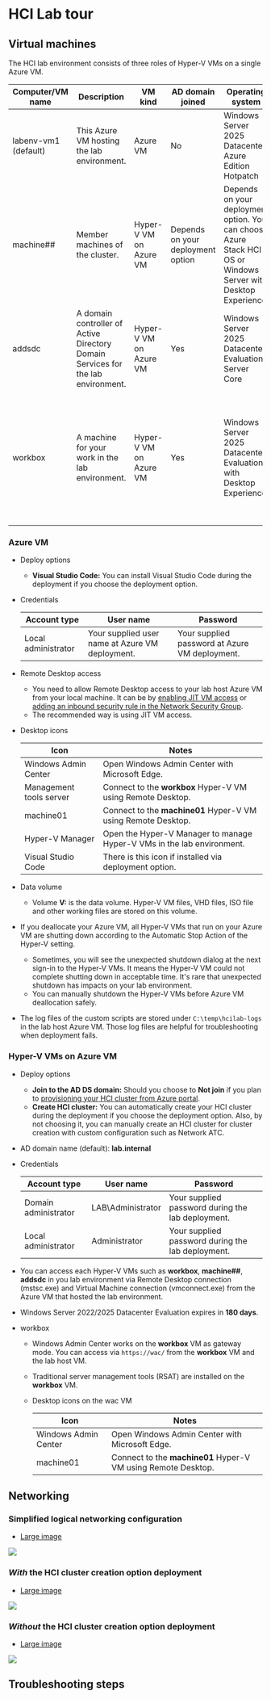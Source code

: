 # HCI Lab tour

## Virtual machines

The HCI lab environment consists of three roles of Hyper-V VMs on a single Azure VM.

| Computer/VM name | Description | VM kind | AD domain joined | Operating system | Notes |
| ---- | ---- | ---- | ---- | ---- | --- |
| labenv-vm1 (default) | This Azure VM hosting the lab environment. | Azure VM | No | Windows Server 2025 Datacenter Azure Edition Hotpatch | |
| machine## | Member machines of the cluster. | Hyper-V VM on Azure VM | Depends on your deployment option | Depends on your deployment option. You can choose Azure Stack HCI OS or Windows Server with Desktop Experience. | `##` in the name is changed depending on the number of machines such as `01`, `02`, `03`, ... |
| addsdc | A domain controller of Active Directory Domain Services for the lab environment. | Hyper-V VM on Azure VM | Yes | Windows Server 2025 Datacenter Evaluation Server Core | |
| workbox | A machine for your work in the lab environment. | Hyper-V VM on Azure VM | Yes | Windows Server 2025 Datacenter Evaluation with Desktop Experience | Windows Admin Center works on this server with gateway mode, and many server management tools are installed on this server. |

### Azure VM

- Deploy options
    - **Visual Studio Code:** You can install Visual Studio Code during the deployment if you choose the deployment option.

- Credentials

    | Account type | User name | Password |
    | ---- | ---- | ---- |
    | Local administrator | Your supplied user name at Azure VM deployment. | Your supplied password at Azure VM deployment. |

- Remote Desktop access
    - You need to allow Remote Desktop access to your lab host Azure VM from your local machine. It can be by [enabling JIT VM access](https://learn.microsoft.com/en-us/azure/defender-for-cloud/just-in-time-access-usage) or [adding an inbound security rule in the Network Security Group](https://learn.microsoft.com/en-us/azure/virtual-network/tutorial-filter-network-traffic#create-security-rules).
    - The recommended way is using JIT VM access.

- Desktop icons

    | Icon | Notes |
    | ---- | ---- |
    | Windows Admin Center | Open Windows Admin Center with Microsoft Edge. |
    | Management tools server | Connect to the **workbox** Hyper-V VM using Remote Desktop. |
    | machine01 | Connect to the **machine01** Hyper-V VM using Remote Desktop. |
    | Hyper-V Manager | Open the Hyper-V Manager to manage Hyper-V VMs in the lab environment. |
    | Visual Studio Code | There is this icon if installed via deployment option. |

- Data volume
    - Volume **V:** is the data volume. Hyper-V VM files, VHD files, ISO file and other working files are stored on this volume.

- If you deallocate your Azure VM, all Hyper-V VMs that run on your Azure VM are shutting down according to the Automatic Stop Action of the Hyper-V setting.
    - Sometimes, you will see the unexpected shutdown dialog at the next sign-in to the Hyper-V VMs. It means the Hyper-V VM could not complete shutting down in acceptable time. It's rare that unexpected shutdown has impacts on your lab environment.
    - You can manually shutdown the Hyper-V VMs before Azure VM deallocation safely.

- The log files of the custom scripts are stored under `C:\temp\hcilab-logs` in the lab host Azure VM. Those log files are helpful for troubleshooting when deployment fails.

### Hyper-V VMs on Azure VM

- Deploy options
    - **Join to the AD DS domain:** Should you choose to **Not join** if you plan to [provisioning your HCI cluster from Azure portal](https://learn.microsoft.com/en-us/azure-stack/hci/deploy/deploy-via-portal).
    - **Create HCI cluster:** You can automatically create your HCI cluster during the deployment if you choose the deployment option. Also, by not choosing it, you can manually create an HCI cluster for cluster creation with custom configuration such as Network ATC.

- AD domain name (default): **lab.internal**

- Credentials

    | Account type | User name | Password |
    | ---- | ---- | ---- |
    | Domain administrator | LAB\Administrator | Your supplied password during the lab deployment. |
    | Local administrator | Administrator | Your supplied password during the lab deployment. |

- You can access each Hyper-V VMs such as **workbox**, **machine##**, **addsdc** in you lab environment via Remote Desktop connection (mstsc.exe) and Virtual Machine connection (vmconnect.exe) from the Azure VM that hosted the lab environment.

- Windows Server 2022/2025 Datacenter Evaluation expires in **180 days**.

- workbox

    - Windows Admin Center works on the **workbox** VM as gateway mode. You can access via `https://wac/` from the **workbox** VM and the lab host VM.
    - Traditional server management tools (RSAT) are installed on the **workbox** VM.

    - Desktop icons on the wac VM

        | Icon | Notes |
        | ---- | ---- |
        | Windows Admin Center | Open Windows Admin Center with Microsoft Edge.  |
        | machine01 | Connect to the **machine01** Hyper-V VM using Remote Desktop. |

## Networking

### Simplified logical networking configuration

- [Large image](https://raw.githubusercontent.com/tksh164/hci-lab/main/docs/media/hci-lab-networking-logical-simplified.svg)

![](./media/hci-lab-networking-logical-simplified.svg)

### _With_ the HCI cluster creation option deployment

- [Large image](https://raw.githubusercontent.com/tksh164/hci-lab/main/docs/media/hci-lab-networking-with-hci-cluster.svg)

![](./media/hci-lab-networking-with-hci-cluster.svg)

### _Without_ the HCI cluster creation option deployment

- [Large image](https://raw.githubusercontent.com/tksh164/hci-lab/main/docs/media/hci-lab-networking-without-hci-cluster.svg)

![](./media/hci-lab-networking-without-hci-cluster.svg)


## Troubleshooting steps

